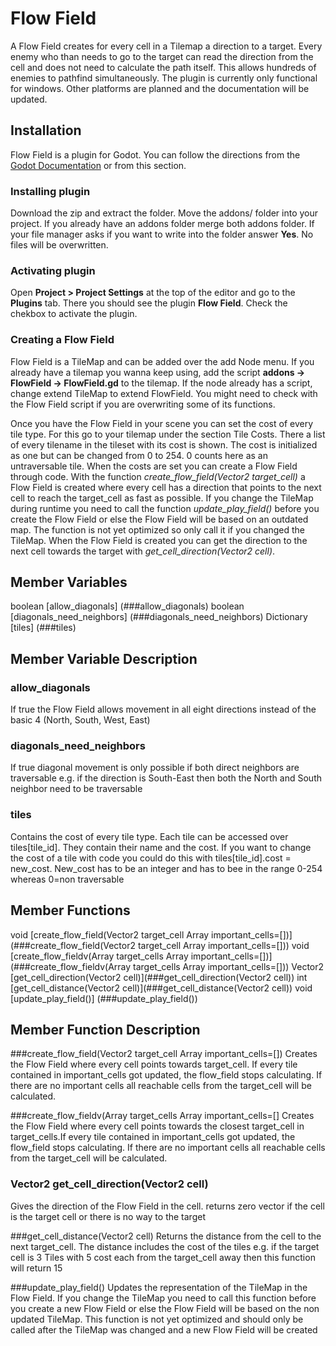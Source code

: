 # Flow Field

A Flow Field creates for every cell in a Tilemap a direction to a target. Every enemy who than needs to go to the target can read the direction from the cell and does not need to calculate the path itself. This allows hundreds of enemies to pathfind simultaneously.
The plugin is currently only functional for windows. Other platforms are planned and the documentation will be updated.


## Installation
Flow Field is a plugin for Godot. You can follow the directions from the [Godot Documentation](https://docs.godotengine.org/de/stable/tutorials/plugins/editor/installing_plugins.html) or from this section.

### Installing plugin
Download the zip and extract the folder. Move the addons/ folder into your project. If you already have an addons folder merge both addons folder. If your file manager asks if you want to write into the folder answer **Yes**. No files will be overwritten.

### Activating plugin
Open **Project > Project Settings** at the top of the editor and go to the **Plugins** tab. There you should see the plugin **Flow Field**. Check the chekbox to activate the plugin.

### Creating a Flow Field
Flow Field is a TileMap and can be added over the add Node menu. If you already have a tilemap you wanna keep using, add the script **addons -> FlowField -> FlowField.gd** to the tilemap. If the node already has a script, change extend TileMap to extend FlowField. You might need to check with the Flow Field script if you are overwriting some of its functions.

Once you have the Flow Field in your scene you can set the cost of every tile type. For this go to your tilemap under the section Tile Costs. There a list of every tilename in the tileset with its cost is shown. The cost is initialized as one but can be changed from 0 to 254. 0 counts here as an untraversable tile.
When the costs are set you can create a Flow Field through code. With the function *create_flow_field(Vector2 target_cell)* a Flow Field is created where every cell has a direction that points to the next cell to reach the target_cell as fast as possible. If you change the TileMap during runtime you need to call the function *update_play_field()* before you create the Flow Field or else the Flow Field will be based on an outdated map. The function is not yet optimized so only call it if you changed the TileMap.
When the Flow Field is created you can get the direction to the next cell towards the target with *get_cell_direction(Vector2 cell)*.

## Member Variables

boolean [allow_diagonals] (###allow_diagonals)
boolean [diagonals_need_neighbors] (###diagonals_need_neighbors)
Dictionary [tiles] (###tiles)

## Member Variable Description

### allow_diagonals
If true the Flow Field allows movement in all eight directions instead of the basic 4 (North, South, West, East)

### diagonals_need_neighbors
If true diagonal movement is only possible if both direct neighbors are traversable e.g. if the direction is South-East then both the North and South neighbor need to be traversable

### tiles
Contains the cost of every tile type. Each tile can be accessed over tiles[tile_id]. They contain their name and the cost. If you want to change the cost of a tile with code you could do this with tiles[tile_id].cost = new_cost. New_cost has to be an integer and has to bee in the range 0-254 whereas 0=non traversable



## Member Functions
void [create_flow_field(Vector2 target_cell Array important_cells=[])] (###create_flow_field(Vector2 target_cell Array important_cells=[]))
void [create_flow_fieldv(Array target_cells Array important_cells=[])] (###create_flow_fieldv(Array target_cells Array important_cells=[]))
Vector2 [get_cell_direction(Vector2 cell)](###get_cell_direction(Vector2 cell))
int [get_cell_distance(Vector2 cell)](###get_cell_distance(Vector2 cell))
void [update_play_field()] (###update_play_field())


## Member Function Description

###create_flow_field(Vector2 target_cell Array important_cells=[])
Creates the Flow Field where every cell points towards target_cell. If every tile contained in important_cells got updated, the flow_field stops calculating. If there are no important cells all reachable cells from the target_cell will be calculated.

###create_flow_fieldv(Array target_cells Array important_cells=[]
Creates the Flow Field where every cell points towards the closest target_cell in target_cells.If every tile contained in important_cells got updated, the flow_field stops calculating. If there are no important cells all reachable cells from the target_cell will be calculated.

### Vector2 get_cell_direction(Vector2 cell)
Gives the direction of the Flow Field in the cell. returns zero vector if the cell is the target cell or there is no way to the target

###get_cell_distance(Vector2 cell)
Returns the distance from the cell to the next target_cell. The distance includes the cost of the tiles e.g. if the target cell is 3 Tiles with 5 cost each from the target_cell away then this function will return 15

###update_play_field()
Updates the representation of the TileMap in the Flow Field. If you change the TileMap you need to call this function before you create a new Flow Field or else the Flow Field will be based on the non updated TileMap. This function is not yet optimized and should only be called after the TileMap was changed and a new Flow Field will be created


